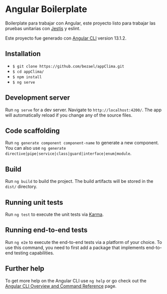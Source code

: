 # Angular Boilerplate
Boilerplate para trabajar con Angular, este proyecto listo para trabajar las pruebas unitarias con [Jestjs](https://jestjs.io) y eslint. 

Este proyecto fue generado con [Angular CLI](https://github.com/angular/angular-cli) version 13.1.2.
## Installation

* `$ git clone https://github.com/bezael/appClima.git`
* `$ cd appClima/`
* `$ npm install`
* `$ ng serve`
## Development server

Run `ng serve` for a dev server. Navigate to `http://localhost:4200/`. The app will automatically reload if you change any of the source files.

## Code scaffolding

Run `ng generate component component-name` to generate a new component. You can also use `ng generate directive|pipe|service|class|guard|interface|enum|module`.

## Build

Run `ng build` to build the project. The build artifacts will be stored in the `dist/` directory.

## Running unit tests

Run `ng test` to execute the unit tests via [Karma](https://karma-runner.github.io).

## Running end-to-end tests

Run `ng e2e` to execute the end-to-end tests via a platform of your choice. To use this command, you need to first add a package that implements end-to-end testing capabilities.

## Further help

To get more help on the Angular CLI use `ng help` or go check out the [Angular CLI Overview and Command Reference](https://angular.io/cli) page.
